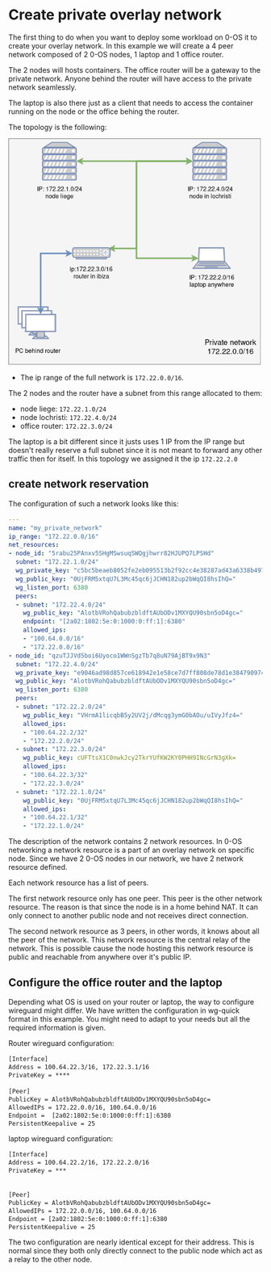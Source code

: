 # Create private overlay network

The first thing to do when you want to deploy some workload on 0-OS it to create your overlay network.
In this example we will create a 4 peer network composed of 2 0-OS nodes, 1 laptop and 1 office router.

The 2 nodes will hosts containers. The office router will be a gateway to the private network. Anyone behind the router will have access to the private network seamlessly.

The laptop is also there just as a client that needs to access the container running on the node or the office behing the router.

The topology is the following:

![overlay topology](topology.png)

- The ip range of the full network is `172.22.0.0/16`.  

The 2 nodes and the router have a subnet from this range allocated to them:

- node liege:     `172.22.1.0/24`
- node lochristi: `172.22.4.0/24`
- office router:  `172.22.3.0/24`

The laptop is a bit different since it justs uses 1 IP from the IP range but doesn't really reserve a full subnet since it is not meant to forward any other traffic then for itself. In this topology we assigned it the ip `172.22.2.0`

## create network reservation

The configuration of such a network looks like this:

```yaml
---
name: "my_private_network"
ip_range: "172.22.0.0/16"
net_resources:
- node_id: "5rabu25PAnxv5SHgMSwsuqSWQgjhwrr82HJUPQ7LPSHd"
  subnet: "172.22.1.0/24"
  wg_private_key: "c5bc5beaeb8052fe2eb095513b2f92cc4e38287ad43a6338b4975f7e9c7b9104b114ebbf85d27594d080743a4acd018477ee5c519aca58399edb336ebb0bf6f9e1d68a0c7c6229e88635f190d95ca81eec52111ccef4de0bdbc4253c"
  wg_public_key: "0UjFRM5xtqU7L3Mc45qc6jJCHN182up2bWqQI8hsIhQ="
  wg_listen_port: 6380
  peers:
  - subnet: "172.22.4.0/24"
    wg_public_key: "AlotbVRohQabubzbldftAUbODv1MXYQU90sbn5oD4gc="
    endpoint: "[2a02:1802:5e:0:1000:0:ff:1]:6380"
    allowed_ips:
    - "100.64.0.0/16"
    - "172.22.0.0/16"
- node_id: "qzuTJJVd5boi6Uyoco1WWnSgzTb7q8uN79AjBT9x9N3"
  subnet: "172.22.4.0/24"
  wg_private_key: "e9046ad98d857ce618942e1e58ce7d7ff808de78d1e3847909748940cea78e5f0f0b4599c1a7711426bb81c2d790457269a4d0c72b529bce81d8b156cb0270ce1f2af0eeb3ba942fb407d9062560c8401393ab78a4a78bdddf0b0600"
  wg_public_key: "AlotbVRohQabubzbldftAUbODv1MXYQU90sbn5oD4gc="
  wg_listen_port: 6380
  peers:
  - subnet: "172.22.2.0/24"
    wg_public_key: "VHrmA1licqbB5y2UV2j/dMcqg3ymG0bAOu/uIVyJfz4="
    allowed_ips:
    - "100.64.22.2/32"
    - "172.22.2.0/24"
  - subnet: "172.22.3.0/24"
    wg_public_key: cUFTtsX1C0nwkJcy2TkrYUfKW2KY0PHH9INcGrN3gXk=
    allowed_ips:
    - "100.64.22.3/32"
    - "172.22.3.0/24"
  - subnet: "172.22.1.0/24"
    wg_public_key: "0UjFRM5xtqU7L3Mc45qc6jJCHN182up2bWqQI8hsIhQ="
    allowed_ips:
    - "100.64.22.1/32"
    - "172.22.1.0/24"
```

The description of the network contains 2 network resources. In 0-OS networking a network resource is a part of an overlay network on specific node. Since we have 2 0-OS nodes in our network, we have 2 network resource defined.

Each network resource has a list of peers.  

The first network resource only has one peer. This peer is the other network resource. The reason is that since the node is in a home behind NAT. It can only connect to another public node and not receives direct connection.

The second network resource as 3 peers, in other words, it knows about all the peer of the network. This network resource is the central relay of the network. This is possible cause the node hosting this network resource is public and reachable from anywhere over it's public IP.

## Configure the office router and the laptop

Depending what OS is used on your router or laptop, the way to configure wireguard might differ. We have written the configuration in wg-quick format in this example. You might need to adapt to your needs but all the required information is given.

Router wireguard configuration:

```
[Interface]
Address = 100.64.22.3/16, 172.22.3.1/16
PrivateKey = ****

[Peer]
PublicKey = AlotbVRohQabubzbldftAUbODv1MXYQU90sbn5oD4gc=
AllowedIPs = 172.22.0.0/16, 100.64.0.0/16
Endpoint =  [2a02:1802:5e:0:1000:0:ff:1]:6380
PersistentKeepalive = 25
```

laptop wireguard configuration:

```
[Interface]
Address = 100.64.22.2/16, 172.22.2.0/16
PrivateKey = ***


[Peer]
PublicKey = AlotbVRohQabubzbldftAUbODv1MXYQU90sbn5oD4gc=
AllowedIPs = 172.22.0.0/16, 100.64.0.0/16
Endpoint = [2a02:1802:5e:0:1000:0:ff:1]:6380
PersistentKeepalive = 25
```

The two configuration are nearly identical except for their address. This is normal since they both only directly connect to the public node which act as a relay to the other node.
